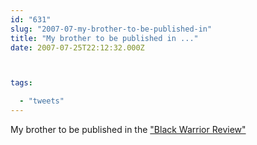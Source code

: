 ```yaml
---
id: "631"
slug: "2007-07-my-brother-to-be-published-in"
title: "My brother to be published in ..."
date: 2007-07-25T22:12:32.000Z



tags:

  - "tweets"
---
```

<div class="sqs-html-content">
  <p>My brother to be published in the <a href="http://www.webdelsol.com/bwr/about.html">"Black Warrior Review" </a></p>
</div>
